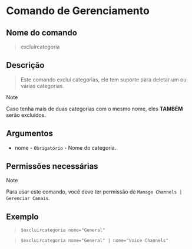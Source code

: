 # Comando de Gerenciamento

## Nome do comando
> excluircategoria

## Descrição
> Este comando exclui categorias, ele tem suporte para deletar um ou várias categorias.

> [!NOTE]
> Caso tenha mais de duas categorias com o mesmo nome, eles **TAMBÉM** serão excluídos.

## Argumentos
- nome - `Obrigatório` - Nome do categoria.

## Permissões necessárias
> [!NOTE]
> Para usar este comando, você deve ter permissão de `Manage Channels | Gerenciar Canais`.

## Exemplo
> `$excluircategoria nome="General"`

> `$excluircategoria nome="General" | nome="Voice Channels"`